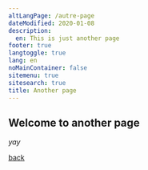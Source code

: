 ```yaml
---
altLangPage: /autre-page
dateModified: 2020-01-08
description:
  en: This is just another page
footer: true
langtoggle: true
lang: en
noMainContainer: false
sitemenu: true
sitesearch: true
title: Another page
---
```


## Welcome to another page

_yay_

[back](./)